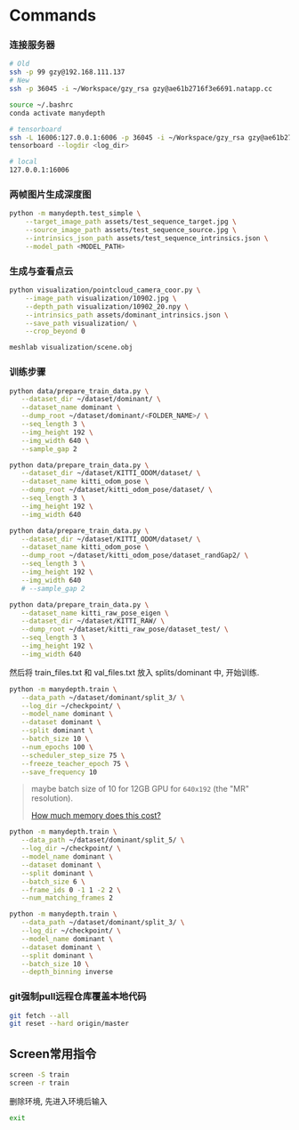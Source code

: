 # Commands

### 连接服务器

```bash
# Old
ssh -p 99 gzy@192.168.111.137
# New
ssh -p 36045 -i ~/Workspace/gzy_rsa gzy@ae61b2716f3e6691.natapp.cc

source ~/.bashrc
conda activate manydepth
```

```bash
# tensorboard
ssh -L 16006:127.0.0.1:6006 -p 36045 -i ~/Workspace/gzy_rsa gzy@ae61b2716f3e6691.natapp.cc
tensorboard --logdir <log_dir>

# local
127.0.0.1:16006
```

### 两帧图片生成深度图

```bash
python -m manydepth.test_simple \
    --target_image_path assets/test_sequence_target.jpg \
    --source_image_path assets/test_sequence_source.jpg \
    --intrinsics_json_path assets/test_sequence_intrinsics.json \
    --model_path <MODEL_PATH>
```

### 生成与查看点云

```bash
python visualization/pointcloud_camera_coor.py \
    --image_path visualization/10902.jpg \
    --depth_path visualization/10902_20.npy \
    --intrinsics_path assets/dominant_intrinsics.json \
    --save_path visualization/ \
    --crop_beyond 0
```

```bash
meshlab visualization/scene.obj
```

### 训练步骤

```bash
python data/prepare_train_data.py \
   --dataset_dir ~/dataset/dominant/ \
   --dataset_name dominant \
   --dump_root ~/dataset/dominant/<FOLDER_NAME>/ \
   --seq_length 3 \
   --img_height 192 \
   --img_width 640 \
   --sample_gap 2
```

```bash
python data/prepare_train_data.py \
   --dataset_dir ~/dataset/KITTI_ODOM/dataset/ \
   --dataset_name kitti_odom_pose \
   --dump_root ~/dataset/kitti_odom_pose/dataset/ \
   --seq_length 3 \
   --img_height 192 \
   --img_width 640
```

```bash
python data/prepare_train_data.py \
   --dataset_dir ~/dataset/KITTI_ODOM/dataset/ \
   --dataset_name kitti_odom_pose \
   --dump_root ~/dataset/kitti_odom_pose/dataset_randGap2/ \
   --seq_length 3 \
   --img_height 192 \
   --img_width 640 
   # --sample_gap 2
```

```bash
python data/prepare_train_data.py \
   --dataset_name kitti_raw_pose_eigen \
   --dataset_dir ~/dataset/KITTI_RAW/ \
   --dump_root ~/dataset/kitti_raw_pose/dataset_test/ \
   --seq_length 3 \
   --img_height 192 \
   --img_width 640 
```

然后将 train_files.txt 和 val_files.txt 放入 splits/dominant 中, 开始训练.

```bash
python -m manydepth.train \
   --data_path ~/dataset/dominant/split_3/ \
   --log_dir ~/checkpoint/ \
   --model_name dominant \
   --dataset dominant \
   --split dominant \
   --batch_size 10 \
   --num_epochs 100 \
   --scheduler_step_size 75 \
   --freeze_teacher_epoch 75 \
   --save_frequency 10
```

>maybe batch size of 10 for 12GB GPU for `640x192` (the "MR" resolution).
>
>[How much memory does this cost?](https://github.com/nianticlabs/manydepth/issues/16)

```bash
python -m manydepth.train \
   --data_path ~/dataset/dominant/split_5/ \
   --log_dir ~/checkpoint/ \
   --model_name dominant \
   --dataset dominant \
   --split dominant \
   --batch_size 6 \
   --frame_ids 0 -1 1 -2 2 \
   --num_matching_frames 2
```

```bash
python -m manydepth.train \
   --data_path ~/dataset/dominant/split_3/ \
   --log_dir ~/checkpoint/ \
   --model_name dominant \
   --dataset dominant \
   --split dominant \
   --batch_size 10 \
   --depth_binning inverse
```

### git强制pull远程仓库覆盖本地代码

```bash
git fetch --all
git reset --hard origin/master
```

## Screen常用指令

```bash
screen -S train
screen -r train
```

删除环境, 先进入环境后输入

```bash
exit
```
